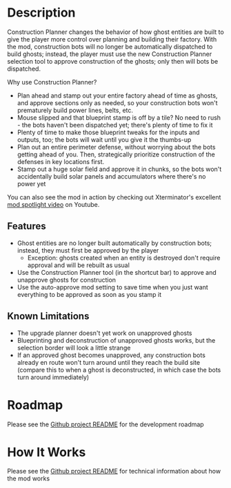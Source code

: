 # Description

Construction Planner changes the behavior of how ghost entities are built to give the player more control over planning and building their factory.  With the mod, construction bots will no longer be automatically dispatched to build ghosts; instead, the player must use the new Construction Planner selection tool to approve construction of the ghosts; only then will bots be dispatched.

Why use Construction Planner?

- Plan ahead and stamp out your entire factory ahead of time as ghosts, and approve sections only as needed, so your construction bots won't prematurely build power lines, belts, etc.
- Mouse slipped and that blueprint stamp is off by a tile?  No need to rush - the bots haven't been dispatched yet; there's plenty of time to fix it
- Plenty of time to make those blueprint tweaks for the inputs and outputs, too; the bots will wait until you give it the thumbs-up
- Plan out an entire perimeter defense, without worrying about the bots getting ahead of you.  Then, strategically prioritize construction of the defenses in key locations first.
- Stamp out a huge solar field and approve it in chunks, so the bots won't accidentally build solar panels and accumulators where there's no power yet

You can also see the mod in action by checking out Xterminator's excellent [mod spotlight video](https://www.youtube.com/watch?v=UNAXhiTBu9M) on Youtube.

## Features

- Ghost entities are no longer built automatically by construction bots; instead, they must first be approved by the player
    - Exception: ghosts created when an entity is destroyed don't require approval and will be rebuilt as usual
- Use the Construction Planner tool (in the shortcut bar) to approve and unapprove ghosts for construction
- Use the auto-approve mod setting to save time when you just want everything to be approved as soon as you stamp it

## Known Limitations

- The upgrade planner doesn't yet work on unapproved ghosts
- Blueprinting and deconstruction of unapproved ghosts works, but the selection border will look a little strange
- If an approved ghost becomes unapproved, any construction bots already en route won't turn around until they reach the build site (compare this to when a ghost is deconstructed, in which case the bots turn around immediately)

# Roadmap

Please see the [Github project README](https://github.com/ceresward/factorio-constructionplanner) for the development roadmap

# How It Works

Please see the [Github project README](https://github.com/ceresward/factorio-constructionplanner) for technical information about how the mod works
